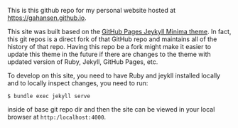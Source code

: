 This is this github repo for my personal website hosted at
https://gahansen.github.io.

This site was built based on the [GitHub Pages Jeykyll Minima
theme](https://jekyll.github.io/minima/).  In fact, this git repos is a direct
fork of that GitHub repo and maintains all of the history of that repo.
Having this repo be a fork might make it easier to update this theme in the
future if there are changes to the theme with updated version of Ruby, Jekyll,
GitHub Pages, etc.

To develop on this site, you need to have Ruby and jeykll installed locally
and to locally inspect changes, you need to run:

```
$ bundle exec jekyll serve
```

inside of base git repo dir and then the site can be viewed in your local
browser at `http:/localhost:4000`.
